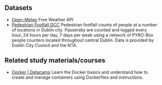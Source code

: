 ## Datasets

- [Open-Meteo](https://open-meteo.com/)   Free Weather API
- [Pedestrian Footfall DCC](https://data.smartdublin.ie/dataset/dublin-city-centre-footfall-counters)  Pedestrian footfall counts of people at a number of locations in Dublin city. Passersby are counted and logged every hour, 24 hours per day, 7 days per week using a network of PYRO-Box people counters located throughout central Dublin. Data is provided by Dublin City Council and the NTA.

## Related study materials/courses 

- [Docker | Datacamp](https://app.datacamp.com/learn/courses/introduction-to-docker) Learn the Docker basics and understand how to create and manage containers using Dockerfiles and instructions.
